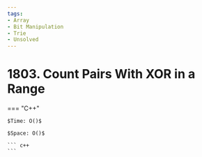 ```yaml
---
tags:
- Array
- Bit Manipulation
- Trie
- Unsolved
---
```



# 1803. Count Pairs With XOR in a Range

=== "C++"

    $Time: O()$

    $Space: O()$

    ``` c++
    ```